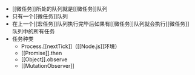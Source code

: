- [[微任务]]所处的队列就是[[微任务]]队列
- 只有一个[[微任务]]队列
- 在上一个[[宏任务]]队列执行完毕后如果有[[微任务]]队列就会执行[[微任务]]队列中的所有任务
- 任务种类
	- Process.[[nextTick]]（[[Node.js]]环境）
	- [[Promise]].then
	- [[Object]].observe
	- [[MutationObserver]]